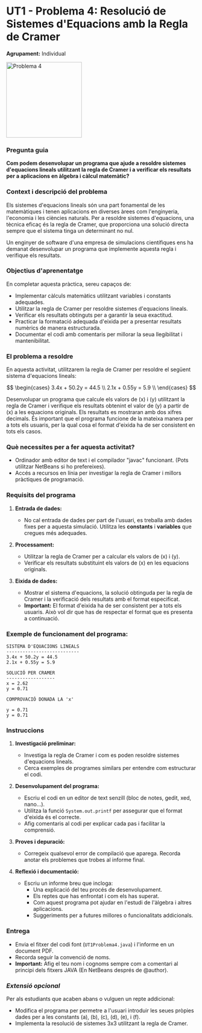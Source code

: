 # UT1 - Problema 4: Resolució de Sistemes d'Equacions amb la Regla de Cramer

**Agrupament:** Individual

<img src="./UT1Problema4.jpg" alt="Problema 4" width="200" />

### **Pregunta guia**

**Com podem desenvolupar un programa que ajude a resoldre sistemes d'equacions lineals utilitzant la regla de Cramer i a verificar els resultats per a aplicacions en àlgebra i càlcul matemàtic?**

### **Context i descripció del problema**

Els sistemes d'equacions lineals són una part fonamental de les matemàtiques i tenen aplicacions en diverses àrees com l'enginyeria, l'economia i les ciències naturals. Per a resoldre sistemes d'equacions, una tècnica eficaç és la regla de Cramer, que proporciona una solució directa sempre que el sistema tinga un determinant no nul.

Un enginyer de software d'una empresa de simulacions científiques ens ha demanat desenvolupar un programa que implemente aquesta regla i verifique els resultats.


### **Objectius d'aprenentatge**

En completar aquesta pràctica, sereu capaços de:

- Implementar càlculs matemàtics utilitzant variables i constants adequades.
- Utilitzar la regla de Cramer per resoldre sistemes d'equacions lineals.
- Verificar els resultats obtinguts per a garantir la seua exactitud.
- Practicar la formatació adequada d'eixida per a presentar resultats numèrics de manera estructurada.
- Documentar el codi amb comentaris per millorar la seua llegibilitat i mantenibilitat.

### **El problema a resoldre**

En aquesta activitat, utilitzarem la regla de Cramer per resoldre el següent sistema d'equacions lineals:

$$
\begin{cases}
3.4x + 50.2y = 44.5 \\
2.1x + 0.55y = 5.9 \\
\end{cases}
$$

Desenvolupar un programa que calcule els valors de \(x\) i \(y\) utilitzant la regla de Cramer i verifique els resultats obtenint el valor de \(y\) a partir de \(x\) a les equacions originals. Els resultats es mostraran amb dos xifres decimals. És important que el programa funcione de la mateixa manera per a tots els usuaris, per la qual cosa el format d'eixida ha de ser consistent en tots els casos.

### **Què necessites per a fer aquesta activitat?**

- Ordinador amb editor de text i el compilador "javac" funcionant. (Pots utilitzar NetBeans si ho prefereixes).
- Accés a recursos en línia per investigar la regla de Cramer i millors pràctiques de programació.

### **Requisits del programa**

1. **Entrada de dades:**
   - No cal entrada de dades per part de l'usuari, es treballa amb dades fixes per a aquesta simulació. Utilitza les **constants** i **variables** que cregues més adequades.

2. **Processament:**
   - Utilitzar la regla de Cramer per a calcular els valors de \(x\) i \(y\).
   - Verificar els resultats substituint els valors de \(x\) en les equacions originals.

3. **Eixida de dades:**
   - Mostrar el sistema d'equacions, la solució obtinguda per la regla de Cramer i la verificació dels resultats amb el format especificat.
   - **Important:** El format d'eixida ha de ser consistent per a tots els usuaris. Això vol dir que has de respectar el format que es presenta a continuació.

### **Exemple de funcionament del programa:**

```
SISTEMA D'EQUACIONS LINEALS
---------------------------
3.4x + 50.2y = 44.5
2.1x + 0.55y = 5.9

SOLUCIÓ PER CRAMER
------------------
x = 2.62
y = 0.71

COMPROVACIÓ DONADA LA 'x'

y = 0.71
y = 0.71
```

### **Instruccions**

1. **Investigació preliminar:**
   - Investiga la regla de Cramer i com es poden resoldre sistemes d'equacions lineals.
   - Cerca exemples de programes similars per entendre com estructurar el codi.

2. **Desenvolupament del programa:**
   - Escriu el codi en un editor de text senzill (bloc de notes, gedit, xed, nano...).
   - Utilitza la funció `System.out.printf` per assegurar que el format d'eixida és el correcte.
   - Afig comentaris al codi per explicar cada pas i facilitar la comprensió.

3. **Proves i depuració:**
   - Corregeix qualsevol error de compilació que aparega. Recorda anotar els problemes que trobes al informe final.

4. **Reflexió i documentació:**
   - Escriu un informe breu que incloga:
      - Una explicació del teu procés de desenvolupament.
      - Els reptes que has enfrontat i com els has superat.
      - Com aquest programa pot ajudar en l'estudi de l'àlgebra i altres aplicacions.
      - Suggeriments per a futures millores o funcionalitats addicionals.

### **Entrega**

- Envia el fitxer del codi font (`UT1Problema4.java`) i l'informe en un document PDF.
- Recorda seguir la convenció de noms.
- **Important:** Afig el teu nom i cognoms sempre com a comentari al principi dels fitxers JAVA (En NetBeans després de @author).

### ***Extensió opcional***
Per als estudiants que acaben abans o vulguen un repte addicional:

- Modifica el programa per permetre a l'usuari introduir les seues pròpies dades per a les constants \(a\), \(b\), \(c\), \(d\), \(e\), i \(f\).
- Implementa la resolució de sistemes 3x3 utilitzant la regla de Cramer.